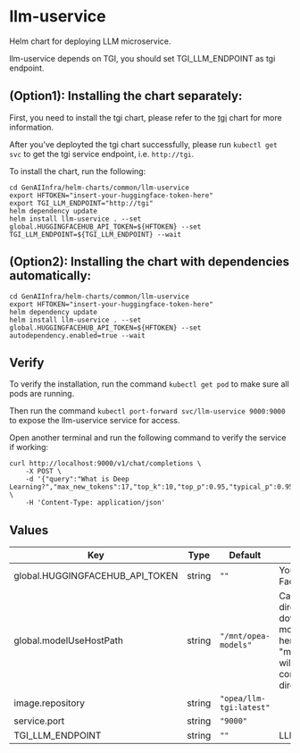 # llm-uservice

Helm chart for deploying LLM microservice.

llm-uservice depends on TGI, you should set TGI_LLM_ENDPOINT as tgi endpoint.

## (Option1): Installing the chart separately:

First, you need to install the tgi chart, please refer to the [tgi](../tgi) chart for more information.

After you've deployted the tgi chart successfully, please run `kubectl get svc` to get the tgi service endpoint, i.e. `http://tgi`.

To install the chart, run the following:

```console
cd GenAIInfra/helm-charts/common/llm-uservice
export HFTOKEN="insert-your-huggingface-token-here"
export TGI_LLM_ENDPOINT="http://tgi"
helm dependency update
helm install llm-uservice . --set global.HUGGINGFACEHUB_API_TOKEN=${HFTOKEN} --set TGI_LLM_ENDPOINT=${TGI_LLM_ENDPOINT} --wait
```

## (Option2): Installing the chart with dependencies automatically:

```console
cd GenAIInfra/helm-charts/common/llm-uservice
export HFTOKEN="insert-your-huggingface-token-here"
helm dependency update
helm install llm-uservice . --set global.HUGGINGFACEHUB_API_TOKEN=${HFTOKEN} --set autodependency.enabled=true --wait
```

## Verify

To verify the installation, run the command `kubectl get pod` to make sure all pods are running.

Then run the command `kubectl port-forward svc/llm-uservice 9000:9000` to expose the llm-uservice service for access.

Open another terminal and run the following command to verify the service if working:

```console
curl http://localhost:9000/v1/chat/completions \
    -X POST \
    -d '{"query":"What is Deep Learning?","max_new_tokens":17,"top_k":10,"top_p":0.95,"typical_p":0.95,"temperature":0.01,"repetition_penalty":1.03,"streaming":true}' \
    -H 'Content-Type: application/json'
```

## Values

| Key                             | Type   | Default                 | Description                                                                                                                                                  |
| ------------------------------- | ------ | ----------------------- | ------------------------------------------------------------------------------------------------------------------------------------------------------------ |
| global.HUGGINGFACEHUB_API_TOKEN | string | `""`                    | Your own Hugging Face API token                                                                                                                              |
| global.modelUseHostPath         | string | `"/mnt/opea-models"`    | Cached models directory, tgi will not download if the model is cached here. The host path "modelUseHostPath" will be mounted to container as /data directory |
| image.repository                | string | `"opea/llm-tgi:latest"` |                                                                                                                                                              |
| service.port                    | string | `"9000"`                |                                                                                                                                                              |
| TGI_LLM_ENDPOINT                | string | `""`                    | LLM endpoint                                                                                                                                                 |

